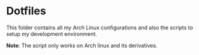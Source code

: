 # Dotfiles

This folder contains all my Arch Linux configurations and also the scripts to setup my development environment.

**Note**: The script only works on Arch linux and its derivatives.
